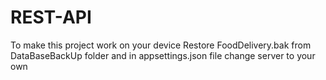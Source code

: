 # REST-API
To make this project work on your device Restore FoodDelivery.bak from DataBaseBackUp folder and in appsettings.json file change server to your own
